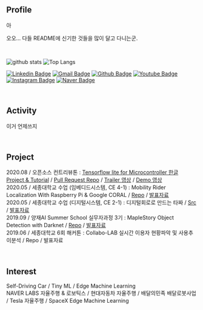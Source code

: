 ## Profile

아

오오... 다들 README에 신기한 것들을 많이 달고 다니는군.

<br>

![github stats](https://github-readme-stats.vercel.app/api?username=ProtossDragoon&title_color=fceecc&text_color=ffffff&show_icons=true&icon_color=cdafcf&bg_color=45,7e6396,5f4b72)
![Top Langs](https://github-readme-stats.vercel.app/api/top-langs/?username=ProtossDragoon&layout=compact&count_private=true&include_all_commits=true&hide=Assembly,Swig)

[![Linkedin Badge](https://img.shields.io/badge/-LinkedIn-blue?style=flat-square&logo=Linkedin&logoColor=white&link=https://www.linkedin.com/in/janghoo-lee-25212a1a0/)](https://www.linkedin.com/in/janghoo-lee-25212a1a0/) 
[![Gmail Badge](https://img.shields.io/badge/-Gmail-c14438?style=flat-square&logo=Gmail&logoColor=white&link=mailto:dlwkdgn3@gmail.com)](mailto:dlwkdgn3@gmail.com) 
[![Github Badge](https://img.shields.io/badge/-Github-000?style=flat-square&logo=Github&logoColor=white&link=https://github.com/ProtossDragoon)](https://github.com/ProtossDragoon)
[![Youtube Badge](https://img.shields.io/badge/Youtube-ff0000?style=flat-square&logo=youtube&link=https://www.youtube.com/channel/UCMf5F1uTcuz8MPN62kb55cg/playlists?view_as=subscriber)](https://www.youtube.com/channel/UCMf5F1uTcuz8MPN62kb55cg/playlists?view_as=subscriber)
[![Instagram Badge](https://img.shields.io/badge/-Instagram-dd2a7b?style=flat-square&logo=instagram&logoColor=white&link=https://www.instagram.com/janghoo_lee/)](https://www.instagram.com/janghoo_lee/) 
[![Naver Badge](https://img.shields.io/badge/-NAVER-green?style=flat-square&link=https://cafe.naver.com/starfansclub)](https://cafe.naver.com/starfansclub)

<br>

## Activity
이거 언제쓰지

<br>

## Project

2020.08 / 오픈소스 컨트리뷰톤 : [Tensorflow lite for Microcontroller 한글 Project & Tutorial](https://www.oss.kr/notice/show/8acb5bca-b7df-426f-9dc8-4315d4737734) / [Pull Request Repo](https://github.com/yunho0130/tensorflow-lite) / [Trailer 영상]() / [Demo 영상]() <br>
2020.05 / 세종대학교 수업 (임베디드시스템, CE 4-1) : Mobility Rider Localization With Raspberry Pi & Google CORAL / [Repo](https://github.com/ProtossDragoon/self-driving-PM) / [발표자료](https://github.com/ProtossDragoon/SJU-Subject/blob/master/3-1EmbeddedSystem/%EC%9E%84%EB%B2%A0%EB%94%94%EB%93%9C%20%EC%8B%9C%EC%8A%A4%ED%85%9C%20%ED%94%84%EB%A1%9C%EC%A0%9D%ED%8A%B8%20%EC%B5%9C%EC%A2%85%EB%B0%9C%ED%91%9C%20PPT.pdf) <br>
2020.05 / 세종대학교 수업 (디지털시스템, CE 2-1) : 디지털회로로 만드는 타짜 / [Src](https://github.com/ProtossDragoon/SJU-Subject/tree/master/3-1DigitalSystem/Assignment-Final) / [발표자료](https://github.com/ProtossDragoon/SJU-Subject/blob/master/3-1DigitalSystem/Assignment-Final/%EA%B8%B0%EB%A7%90%ED%94%84%EB%A1%9C%EC%A0%9D%ED%8A%B8%EC%B5%9C%EC%A2%85%EB%B0%9C%ED%91%9C.pdf) <br>
2019.09 / 양재AI Summer School 실무자과정 3기 : MapleStory Object Detection with Darknet / [Repo](https://github.com/ProtossDragoon/MAiEye) / [발표자료]() <br>
2019.06 / 세종대학교 6회 해커톤 : Collabo-LAB 실시간 이용자 현황파악 및 사용추이분석 / Repo / 발표자료 <br>

<br>

## Interest

Self-Driving Car / Tiny ML / Edge Machine Learning <br>
NAVER LABS 자율주행 & 로보틱스 / 현대자동차 자율주행 / 배달의민족 배달로봇사업 / Tesla 자율주행 / SpaceX Edge Machine Learning

